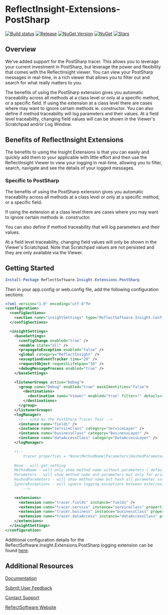 # ReflectInsight-Extensions-PostSharp

[![Build status](https://ci.appveyor.com/api/projects/status/github/reflectsoftware/reflectinsight-extensions-postsharp?svg=true)](https://ci.appveyor.com/project/reflectsoftware/reflectinsight-extensions-postsharp)
[![Release](https://img.shields.io/github/release/reflectsoftware/reflectinsight-extensions-PostSharp.svg)](https://github.com/reflectsoftware/reflectinsight-extensions-PostSharp/releases/latest)
[![NuGet Version](http://img.shields.io/nuget/v/reflectsoftware.insight.extensions.PostSharp.svg?style=flat)](http://www.nuget.org/packages/ReflectSoftware.Insight.Extensions.PostSharp/)
[![NuGet](https://img.shields.io/nuget/dt/reflectsoftware.insight.extensions.PostSharp.svg)](http://www.nuget.org/packages/ReflectSoftware.Insight.Extensions.PostSharp/)
[![Stars](https://img.shields.io/github/stars/reflectsoftware/reflectinsight-extensions-PostSharp.svg)](https://github.com/reflectsoftware/reflectinsight-extensions-PostSharp/stargazers)

## Overview ##

We've added support for the PostSharp tracer. This allows you to leverage your current investment in PostSharp, but leverage the power and flexibility that comes with the ReflectInsight viewer. You can view your PostSharp messages in real-time, in a rich viewer that allows you to filter out and search for what really matters to you.

The benefits of using the PostSharp extension gives you automatic traceability across all methods at a class level or only at a specific method, or a specific field. If using the extension at a class level there are cases where may want to ignore certain methods ie. constructor. You can also define if method traceability will log parameters and their values. At a field level traceability, changing field values will can be shown in the Viewer's Scratchpad and/or Log Window. 

## Benefits of ReflectInsight Extensions ##

The benefits to using the Insight Extensions is that you can easily and quickly add them to your applicable with little effort and then use the ReflectInsight Viewer to view your logging in real-time, allowing you to filter, search, navigate and see the details of your logged messages.

### Specific to PostSharp ###

The benefits of using the PostSharp extension gives you automatic traceability across all methods at a class level or only at a specific method, or a specific field. 

If using the extension at a class level there are cases where you may want to ignore certain methods ie. constructor. 

You can also define if method traceability that will log parameters and their values. 

At a field level traceability, changing field values will only be shown in the Viewer's Scratchpad. Note that Scratchpad values are not persisted and they are only available via the Viewer.

## Getting Started

```powershell
Install-Package ReflectSoftware.Insight.Extensions.PostSharp
```

Then in your app.config or web.config file, add the following configuration sections:

```xml
<?xml version="1.0" encoding="utf-8"?>
<configuration>
  <configSections>    
    <section name="insightSettings" type="ReflectSoftware.Insight.ConfigurationHandler,ReflectSoftware.Insight" />
  </configSections>

  <insightSettings>
    <baseSettings>
      <configChange enabled="true" />
      <enable state="all" />
      <propagateException enabled="false" />
      <global category="ReflectInsight" />
      <exceptionEventTracker time="20" />
      <requestObject requestLifeSpan="10" />
      <debugMessageProcess enabled="true" />
    </baseSettings>

    <listenerGroups active="Debug">
      <group name="Debug" enabled="true" maskIdentities="false">
        <destinations>
          <destination name="Viewer" enabled="true" filter="" details="Viewer" />
        </destinations>
      </group>
    </listenerGroups>
    <logManager>
      <!-- used by the PostSharp Tracer Test -->
      <instance name="fields" />
      <instance name="serviceClass" category="ServiceLayer" />
      <instance name="businessClass" category="BusinessLayer" />
      <instance name="dataAccessClass" category="DataAccessLayer" />
    </logManager>

    <!--
		tracer properties = "None|MethodName|Parameters|HashedParameters|IgnoreExceptions" - default: MethodName
    
    None - will get nothing
    MethodName - will only show method name without parameters ( default )
    Parameters - will show method name and parameters but only for primitve types
    HashedParameters - will show method name but hash all parameter values
    IgnoreExceptions - will ignore logging exceptions between enter/exit block    
		-->

    <extensions>
      <extension name="tracer.fields" instance="fields" />
      <extension name="tracer.service" instance="serviceClass" properties="MethodName" />
      <extension name="tracer.business" instance="businessClass" properties="Parameters" />
      <extension name="tracer.dataAccess" instance="dataAccessClass" properties="HashedParameters" />
    </extensions>
  </insightSettings>   
</configuration>
```

Additional configuration details for the ReflectSoftware.Insight.Extensions.PostSharp logging extension can be found [here](https://reflectsoftware.atlassian.net/wiki/display/RI5/PostSharp+Extension).

## Additional Resources

[Documentation](https://reflectsoftware.atlassian.net/wiki/display/RI5/ReflectInsight+5+documentation)

[Submit User Feedback](http://reflectsoftware.uservoice.com/forums/158277-reflectinsight-feedback)

[Contact Support](support@reflectsoftware.com)

[ReflectSoftware Website](http://reflectsoftware.com)
